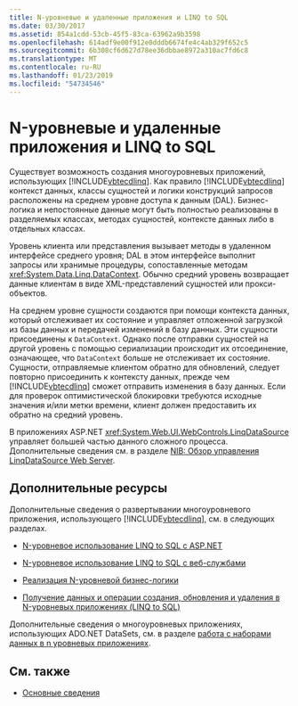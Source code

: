 ```yaml
---
title: N-уровневые и удаленные приложения и LINQ to SQL
ms.date: 03/30/2017
ms.assetid: 854a1cdd-53cb-45f5-83ca-63962a9b3598
ms.openlocfilehash: 614adf9e00f912e0dddb6674fe4c4ab329f652c5
ms.sourcegitcommit: 6b308cf6d627d78ee36dbbae8972a310ac7fd6c8
ms.translationtype: MT
ms.contentlocale: ru-RU
ms.lasthandoff: 01/23/2019
ms.locfileid: "54734546"
---
```

# <a name="n-tier-and-remote-applications-with-linq-to-sql"></a>N-уровневые и удаленные приложения и LINQ to SQL
Существует возможность создания многоуровневых приложений, использующих [!INCLUDE[vbtecdlinq](../../../../../../includes/vbtecdlinq-md.md)]. Как правило [!INCLUDE[vbtecdlinq](../../../../../../includes/vbtecdlinq-md.md)] контекст данных, классы сущностей и логики конструкций запросов расположены на среднем уровне доступа к данным (DAL). Бизнес-логика и непостоянные данные могут быть полностью реализованы в разделяемых классах, методах сущностей, контексте данных либо в отдельных классах.

 Уровень клиента или представления вызывает методы в удаленном интерфейсе среднего уровня; DAL в этом интерфейсе выполнит запросы или хранимые процедуры, сопоставленные методам <xref:System.Data.Linq.DataContext>. Обычно средний уровень возвращает данные клиентам в виде XML-представлений сущностей или прокси-объектов.

 На среднем уровне сущности создаются при помощи контекста данных, который отслеживает их состояние и управляет отложенной загрузкой из базы данных и передачей изменений в базу данных. Эти сущности присоединены к `DataContext`. Однако после отправки сущностей на другой уровень с помощью сериализации происходит их отсоединение, означающее, что `DataContext` больше не отслеживает их состояние. Сущности, отправляемые клиентом обратно для обновлений, следует повторно присоединить к контексту данных, прежде чем [!INCLUDE[vbtecdlinq](../../../../../../includes/vbtecdlinq-md.md)] сможет отправить изменения в базу данных. Если для проверок оптимистической блокировки требуются исходные значения и/или метки времени, клиент должен предоставить их обратно на средний уровень.

 В приложениях ASP.NET <xref:System.Web.UI.WebControls.LinqDataSource> управляет большей частью данного сложного процесса. Дополнительные сведения см. в разделе [NIB: Обзор управления LinqDataSource Web Server](https://msdn.microsoft.com/library/104cfc3f-7385-47d3-8a51-830dfa791136).

## <a name="additional-resources"></a>Дополнительные ресурсы
 Дополнительные сведения о развертывании многоуровневого приложения, использующего [!INCLUDE[vbtecdlinq](../../../../../../includes/vbtecdlinq-md.md)], см. в следующих разделах.

-   [N-уровневое использование LINQ to SQL с ASP.NET](../../../../../../docs/framework/data/adonet/sql/linq/linq-to-sql-n-tier-with-aspnet.md)

-   [N-уровневое использование LINQ to SQL с веб-службами](../../../../../../docs/framework/data/adonet/sql/linq/linq-to-sql-n-tier-with-web-services.md) 

-   [Реализация N-уровневой бизнес-логики](../../../../../../docs/framework/data/adonet/sql/linq/implementing-business-logic-linq-to-sql.md)

-   [Получение данных и операции создания, обновления и удаления в N-уровневых приложениях (LINQ to SQL)](../../../../../../docs/framework/data/adonet/sql/linq/data-retrieval-and-cud-operations-in-n-tier-applications.md)

 Дополнительные сведения о многоуровневых приложениях, использующих ADO.NET DataSets, см. в разделе [работа с наборами данных в n уровневых приложениях](/visualstudio/data-tools/work-with-datasets-in-n-tier-applications).

## <a name="see-also"></a>См. также
- [Основные сведения](../../../../../../docs/framework/data/adonet/sql/linq/background-information.md)
